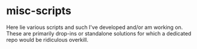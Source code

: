 # misc-scripts
Here lie various scripts and such I've developed and/or am working on. These are primarily drop-ins or standalone solutions for which a dedicated repo would be ridiculous overkill. 
